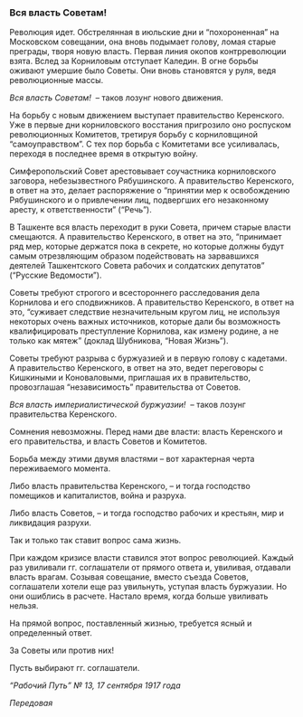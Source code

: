 ### Вся власть Советам!

Революция идет. Обстрелянная в июльские дни и “похороненная” на Московском совещании, она вновь подымает голову, ломая старые преграды, творя новую власть. Первая линия окопов контрреволюции взята. Вслед за Корниловым отступает Каледин. В огне борьбы оживают умершие было Советы. Они вновь становятся у руля, ведя революционные массы.

_Вся власть Советам!_  – таков лозунг нового движения.

На борьбу с новым движением выступает правительство Керенского. Уже в первые дни корниловского восстания пригрозило оно роспуском революционных Комитетов, третируя борьбу с корниловщиной “самоуправством”. С тех пор борьба с Комитетами все усиливалась, переходя в последнее время в открытую войну.

Симферопольский Совет арестовывает соучастника корниловского заговора, небезызвестного Рябушинского. А правительство Керенского, в ответ на это, делает распоряжение о “принятии мер к освобождению Рябушинского и о привлечении лиц, подвергших его незаконному аресту, к ответственности” (“Речь”).

В Ташкенте вся власть переходит в руки Совета, причем старые власти смещаются. А правительство Керенского, в ответ на это, “принимает ряд мер, которые держатся пока в секрете, но которые должны будут самым отрезвляющим образом подействовать на зарвавшихся деятелей Ташкентского Совета рабочих и солдатских депутатов” (“Русские Ведомости”).

Советы требуют строгого и всестороннего расследования дела Корнилова и его сподвижников. А правительство Керенского, в ответ на это, “суживает следствие незначительным кругом лиц, не используя некоторых очень важных источников, которые дали бы возможность квалифицировать преступление Корнилова, как измену родине, а не только как мятеж” (доклад Шубникова, “Новая Жизнь”).

Советы требуют разрыва с буржуазией и в первую голову с кадетами. А правительство Керенского, в ответ на это, ведет переговоры с Кишкиными и Коноваловыми, приглашая их в правительство, провозглашая “независимость” правительства от Советов.

_Вся власть империалистической буржуазии!_  – таков лозунг правительства Керенского.

Сомнения невозможны. Перед нами две власти: власть Керенского и его правительства, и власть Советов и Комитетов.

Борьба между этими двумя властями – вот характерная черта переживаемого момента.

Либо власть правительства Керенского, – и тогда господство помещиков и капиталистов, война и разруха.

Либо власть Советов, – и тогда господство рабочих и крестьян, мир и ликвидация разрухи.

Так и только так ставит вопрос сама жизнь.

При каждом кризисе власти ставился этот вопрос революцией. Каждый раз увиливали гг. соглашатели от прямого ответа и, увиливая, отдавали власть врагам. Созывая совещание, вместо съезда Советов, соглашатели хотели еще раз увильнуть, уступая власть буржуазии. Но они ошиблись в расчете. Настало время, когда больше увиливать нельзя.

На прямой вопрос, поставленный жизнью, требуется ясный и определенный ответ.

За Советы или против них!

Пусть выбирают гг. соглашатели.

_“Рабочий Путь” №_ _13, 17 сентября 1917 года_

_Передовая_